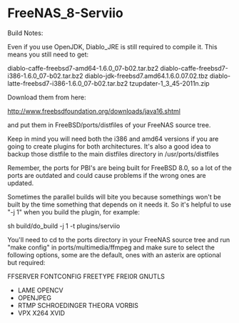 FreeNAS_8-Serviio
=====================

Build Notes:

Even if you use OpenJDK, Diablo_JRE is still required to compile it.
This means you still need to get:

diablo-caffe-freebsd7-amd64-1.6.0_07-b02.tar.bz2
diablo-caffe-freebsd7-i386-1.6.0_07-b02.tar.bz2
diablo-jdk-freebsd7.amd64.1.6.0.07.02.tbz
diablo-latte-freebsd7-i386-1.6.0_07-b02.tar.bz2
tzupdater-1_3_45-2011n.zip

Download them from here:

http://www.freebsdfoundation.org/downloads/java16.shtml

and put them in FreeBSD/ports/distfiles of your FreeNAS source tree.

Keep in mind you will need both the i386 and amd64 versions
if you are going to create plugins for both architectures.
It's also a good idea to backup those distfile to the main distfiles
directory in /usr/ports/distfiles

Remember, the ports for PBI's are being built for FreeBSD 8.0,
so a lot of the ports are outdated and could cause problems if the
wrong ones are updated.

Sometimes the parallel builds will bite you because somethings won't
be built by the time something that depends on it needs it. So it's
helpful to use "-j 1" when you build the plugin, for example:

sh build/do_build -j 1 -t plugins/serviio

You'll need to cd to the ports directory in your FreeNAS source tree
and run "make config" in ports/multimedia/ffmpeg and make sure to
select the following options, some are the default, ones with an
asterix are optional but required:

FFSERVER
FONTCONFIG
FREETYPE
FREI0R
GNUTLS
* LAME
OPENCV
* OPENJPEG
* RTMP
SCHROEDINGER
THEORA
VORBIS
* VPX
X264
XVID
